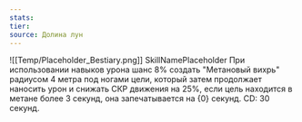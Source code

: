 ```yaml
---
stats: 
tier: 
source: Долина лун
---
```

![[Temp/Placeholder_Bestiary.png]]
SkillNamePlaceholder
При использовании навыков урона шанс 8% создать "Метановый вихрь" радиусом 4 метра под ногами цели, который затем продолжает наносить урон и снижать СКР движения на 25%, если цель находится в метане более 3 секунд, она запечатывается на {0} секунд. CD: 30 секунд.
